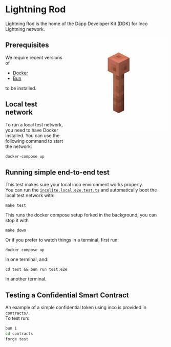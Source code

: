 # Lightning Rod

Lightning Rod is the home of the Dapp Developer Kit (DDK) for Inco Lightning network.

<img src="./docs/images/lightning-rod.png" alt="Lightning Rod" width="300" style="float: right; margin-left: 20px; margin-bottom: 20px;">

## Prerequisites

We require recent versions of

- [Docker](https://www.docker.com/)
- [Bun](https://bun.sh/)

to be installed.

## Local test network

To run a local test network, you need to have Docker installed. You can use the following command to start the network:

```bash
docker-compose up
```

## Running simple end-to-end test

This test makes sure your local inco environment works properly.  
You can run the [`incolite.local.e2e.test.ts`](./test/src/incolite.local.e2e.test.ts) and automatically boot the local test network with:

```
make test
```

This runs the docker compose setup forked in the background, you can stop it with

```
make down
```

Or if you prefer to watch things in a terminal, first run:

```
docker compose up
```

in one terminal, and:

```
cd test && bun run test:e2e
```

In another terminal.

## Testing a Confidential Smart Contract

An example of a simple confidential token using inco is provided in `contracts/`.  
To test run:

```bash
bun i
cd contracts
forge test
```

